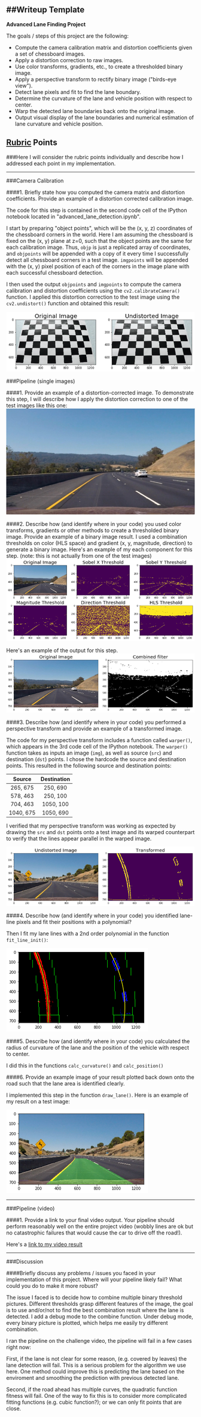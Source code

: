 ##Writeup Template
---

**Advanced Lane Finding Project**

The goals / steps of this project are the following:

* Compute the camera calibration matrix and distortion coefficients given a set of chessboard images.
* Apply a distortion correction to raw images.
* Use color transforms, gradients, etc., to create a thresholded binary image.
* Apply a perspective transform to rectify binary image ("birds-eye view").
* Detect lane pixels and fit to find the lane boundary.
* Determine the curvature of the lane and vehicle position with respect to center.
* Warp the detected lane boundaries back onto the original image.
* Output visual display of the lane boundaries and numerical estimation of lane curvature and vehicle position.

[//]: # (Image References)

[image1]: ./examples/undistort_output.png "Undistorted"
[image2]: ./test_images/test3.jpg "Road Transformed"
[image3]: ./examples/binary_combo_example.png "Binary Example"
[image4]: ./examples/warped_straight_lines.png "Warp Example"
[image5]: ./examples/color_fit_lines.png "Fit Visual"
[image6]: ./examples/example_output.png "Output"
[image7]: ./examples/binary_component_example.png "Output"
[video1]: ./project_video_output.mp4 "Video"

## [Rubric](https://review.udacity.com/#!/rubrics/571/view) Points
###Here I will consider the rubric points individually and describe how I addressed each point in my implementation.  

---
###Camera Calibration

####1. Briefly state how you computed the camera matrix and distortion coefficients. Provide an example of a distortion corrected calibration image.

The code for this step is contained in the second code cell of the IPython notebook located in "advanced_lane_detection.ipynb".

I start by preparing "object points", which will be the (x, y, z) coordinates of the chessboard corners in the world. Here I am assuming the chessboard is fixed on the (x, y) plane at z=0, such that the object points are the same for each calibration image.  Thus, `objp` is just a replicated array of coordinates, and `objpoints` will be appended with a copy of it every time I successfully detect all chessboard corners in a test image.  `imgpoints` will be appended with the (x, y) pixel position of each of the corners in the image plane with each successful chessboard detection.  

I then used the output `objpoints` and `imgpoints` to compute the camera calibration and distortion coefficients using the `cv2.calibrateCamera()` function.  I applied this distortion correction to the test image using the `cv2.undistort()` function and obtained this result: 

![alt text][image1]

###Pipeline (single images)

####1. Provide an example of a distortion-corrected image.
To demonstrate this step, I will describe how I apply the distortion correction to one of the test images like this one:
![alt text][image2]

####2. Describe how (and identify where in your code) you used color transforms, gradients or other methods to create a thresholded binary image.  Provide an example of a binary image result.
I used a combination thresholds on color (HLS space) and gradient (x, y, magnitude, direction) to generate a binary image.  Here's an example of my each component for this step. (note: this is not actually from one of the test images)
![alt text][image7]

Here's an example of the output for this step.
![alt text][image3]

####3. Describe how (and identify where in your code) you performed a perspective transform and provide an example of a transformed image.

The code for my perspective transform includes a function called `warper()`, which appears in the 3rd code cell of the IPython notebook.  The `warper()` function takes as inputs an image (`img`), as well as source (`src`) and destination (`dst`) points.  I chose the hardcode the source and destination points.
This resulted in the following source and destination points:

| Source        | Destination   | 
|:-------------:|:-------------:| 
| 265, 675      | 250, 690        | 
| 578, 463      | 250, 100      |
| 704, 463      | 1050, 100      |
| 1040, 675     | 1050, 690        |

I verified that my perspective transform was working as expected by drawing the `src` and `dst` points onto a test image and its warped counterpart to verify that the lines appear parallel in the warped image.

![alt text][image4]

####4. Describe how (and identify where in your code) you identified lane-line pixels and fit their positions with a polynomial?

Then I fit my lane lines with a 2nd order polynomial in the function `fit_line_init()`:

![alt text][image5]

####5. Describe how (and identify where in your code) you calculated the radius of curvature of the lane and the position of the vehicle with respect to center.

I did this in the functions `calc_curvature()` and `calc_position()`

####6. Provide an example image of your result plotted back down onto the road such that the lane area is identified clearly.

I implemented this step in the function `draw_lane()`.  Here is an example of my result on a test image:

![alt text][image6]

---

###Pipeline (video)

####1. Provide a link to your final video output.  Your pipeline should perform reasonably well on the entire project video (wobbly lines are ok but no catastrophic failures that would cause the car to drive off the road!).

Here's a [link to my video result](./project_video_output.mp4)

---

###Discussion

####Briefly discuss any problems / issues you faced in your implementation of this project.  Where will your pipeline likely fail?  What could you do to make it more robust?

The issue I faced is to decide how to combine multiple binary threshold pictures. Different thresholds grasp different features of the image, the goal is to use and/or/not to find the best combination result where the lane is detected. 
I add a debug mode to the combine function. Under debug mode, every binary picture is plotted, which helps me easily try different combination.

I ran the pipeline on the challenge video, the pipeline will fail in a few cases right now:

First, if the lane is not clear for some reason, (e.g. covered by leaves) the lane detection will fail. This is a serious problem for the algorithm we use here. One method could improve this is predicting the lane based on the enviroment and smoothing the prediction with previous detected lane.

Second, if the road ahead has multiple curves, the quadratic function fitness will fail. One of the way to fix this is to consider more complicated fitting functions (e.g. cubic function?); or we can only fit points that are close.



